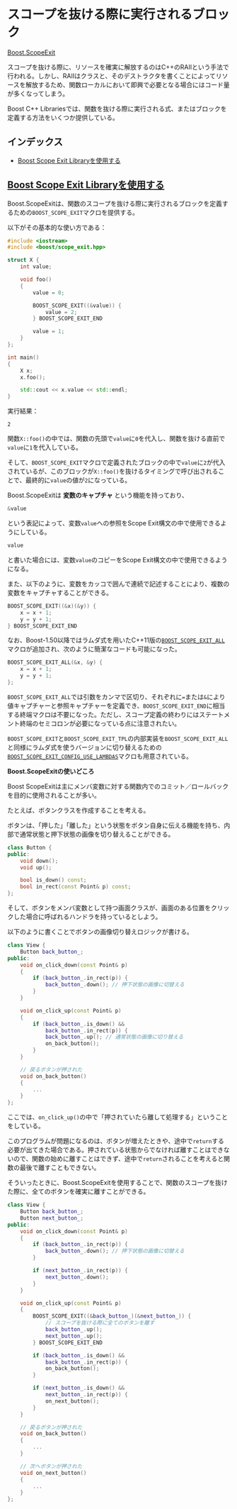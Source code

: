 # スコープを抜ける際に実行されるブロック
[Boost.ScopeExit](http://www.boost.org/doc/libs/release/libs/scope_exit/doc/html/index.html)

スコープを抜ける際に、リソースを確実に解放するのはC++のRAIIという手法で行われる。しかし、RAIIはクラスと、そのデストラクタを書くことによってリソースを解放するため、関数ローカルにおいて即興で必要となる場合にはコード量が多くなってしまう。

Boost C++ Librariesでは、関数を抜ける際に実行される式、またはブロックを定義する方法をいくつか提供している。


## インデックス
- [Boost Scope Exit Libraryを使用する](#scope-exit)


## <a name="scope-exit" href="#scope-exit">Boost Scope Exit Libraryを使用する</a>
Boost.ScopeExitは、関数のスコープを抜ける際に実行されるブロックを定義するための`BOOST_SCOPE_EXIT`マクロを提供する。

以下がその基本的な使い方である：

```cpp
#include <iostream>
#include <boost/scope_exit.hpp>

struct X {
    int value;

    void foo()
    {
        value = 0;

        BOOST_SCOPE_EXIT((&value)) {
            value = 2;
        } BOOST_SCOPE_EXIT_END

        value = 1;
    }
};

int main()
{
    X x;
    x.foo();

    std::cout << x.value << std::endl;
}
```

実行結果：
```
2
```

関数`X::foo()`の中では、関数の先頭で`value`に`0`を代入し、関数を抜ける直前で`value`に`1`を代入している。

そして、`BOOST_SCOPE_EXIT`マクロで定義されたブロックの中で`value`に`2`が代入されているが、このブロックが`X::foo()`を抜けるタイミングで呼び出されることで、最終的に`value`の値が`2`になっている。

Boost.ScopeExitは **変数のキャプチャ** という機能を持っており、

```cpp
&value
```

という表記によって、変数`value`への参照をScope Exit構文の中で使用できるようにしている。

```cpp
value
```

と書いた場合には、変数`value`のコピーをScope Exit構文の中で使用できるようになる。

また、以下のように、変数をカッコで囲んで連続で記述することにより、複数の変数をキャプチャすることができる。
```cpp
BOOST_SCOPE_EXIT((&x)(&y)) {
    x = x + 1;
    y = y + 1;
} BOOST_SCOPE_EXIT_END
```

なお、Boost-1.50以降ではラムダ式を用いたC++11版の[`BOOST_SCOPE_EXIT_ALL`](http://www.boost.org/doc/libs/1_50_0/libs/scope_exit/doc/html/BOOST_SCOPE_EXIT_ALL.html)マクロが追加され、次のように簡潔なコードも可能になった。

```cpp
BOOST_SCOPE_EXIT_ALL(&x, &y) {
    x = x + 1;
    y = y + 1;
};
```

`BOOST_SCOPE_EXIT_ALL`では引数をカンマで区切り、それぞれに`=`または`&`により値キャプチャーと参照キャプチャーを定義でき、`BOOST_SCOPE_EXIT_END`に相当する終端マクロは不要になった。ただし、スコープ定義の終わりにはステートメント終端のセミコロンが必要になっている点に注意されたい。

`BOOST_SCOPE_EXIT`と`BOOST_SCOPE_EXIT_TPL`の内部実装を`BOOST_SCOPE_EXIT_ALL`と同様にラムダ式を使うバージョンに切り替えるための[`BOOST_SCOPE_EXIT_CONFIG_USE_LAMBDAS`](http://www.boost.org/doc/libs/1_50_0/libs/scope_exit/doc/html/BOOST_SCOPE_EXIT_CONFIG_USE_LAMBDAS.html)マクロも用意されている。


**Boost.ScopeExitの使いどころ**

Boost ScopeExitは主にメンバ変数に対する関数内でのコミット／ロールバックを目的に使用されることが多い。

たとえば、ボタンクラスを作成することを考える。

ボタンは、「押した」「離した」という状態をボタン自身に伝える機能を持ち、内部で通常状態と押下状態の画像を切り替えることができる。

```cpp
class Button {
public:
    void down();
    void up();

    bool is_down() const;
    bool in_rect(const Point& p) const;
};
```

そして、ボタンをメンバ変数として持つ画面クラスが、画面のある位置をクリックした場合に呼ばれるハンドラを持っているとしよう。

以下のように書くことでボタンの画像切り替えロジックが書ける。

```cpp
class View {
    Button back_button_;
public:
    void on_click_down(const Point& p)
    {
        if (back_button_.in_rect(p)) {
            back_button_.down(); // 押下状態の画像に切替える
        }
    }

    void on_click_up(const Point& p)
    {
        if (back_button_.is_down() &&
            back_button_.in_rect(p)) {
            back_button_.up(); // 通常状態の画像に切り替える
            on_back_button();
        }
    }

    // 戻るボタンが押された
    void on_back_button()
    {
        ...
    }
};
```

ここでは、`on_click_up()`の中で「押されていたら離して処理する」ということをしている。

このプログラムが問題になるのは、ボタンが増えたときや、途中で`return`する必要が出てきた場合である。押されている状態からでなければ離すことはできないので、関数の始めに離すことはできず、途中で`return`されることを考えると関数の最後で離すこともできない。

そういったときに、Boost.ScopeExitを使用することで、関数のスコープを抜けた際に、全てのボタンを確実に離すことができる。
```cpp
class View {
    Button back_button_;
    Button next_button_;
public:
    void on_click_down(const Point& p)
    {
        if (back_button_.in_rect(p)) {
            back_button_.down(); // 押下状態の画像に切替える
        }

        if (next_button_.in_rect(p)) {
            next_button_.down();
        }
    }

    void on_click_up(const Point& p)
    {
        BOOST_SCOPE_EXIT((&back_button_)(&next_button_)) {
            // スコープを抜ける際に全てのボタンを離す
            back_button_.up();
            next_button_.up();
        } BOOST_SCOPE_EXIT_END

        if (back_button_.is_down() &&
            back_button_.in_rect(p)) {
            on_back_button();
        }

        if (next_button_.is_down() &&
            next_button_.in_rect(p)) {
            on_next_button();
        }
    }

    // 戻るボタンが押された
    void on_back_button()
    {
        ...
    }

    // 次へボタンが押された
    void on_next_button()
    {
        ...
    }
};
```


